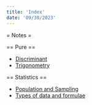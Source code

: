 ```yaml
---
title: 'Index'
date: '09/30/2023'
---
```

= Notes =

== Pure ==
* [Discriminant](Discriminant)
* [Trigonometry](Trigonometry)

== Statistics == 
* [Population and Sampling](Sampling)
* [Types of data and formulae](formulae)
